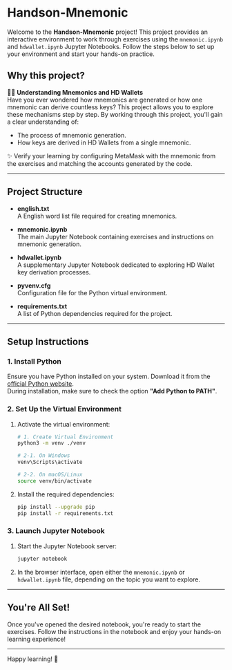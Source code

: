 # Handson-Mnemonic

Welcome to the **Handson-Mnemonic** project! This project provides an interactive environment to work through exercises using the `mnemonic.ipynb` and `hdwallet.ipynb` Jupyter Notebooks. Follow the steps below to set up your environment and start your hands-on practice.

## Why this project?

🔐✨ **Understanding Mnemonics and HD Wallets**  
Have you ever wondered how mnemonics are generated or how one mnemonic can derive countless keys? This project allows you to explore these mechanisms step by step. By working through this project, you'll gain a clear understanding of:

- The process of mnemonic generation.
- How keys are derived in HD Wallets from a single mnemonic.

✨ Verify your learning by configuring MetaMask with the mnemonic from the exercises and matching the accounts generated by the code.

---

## Project Structure

- **english.txt**  
  A English word list file required for creating mnemonics.

- **mnemonic.ipynb**  
  The main Jupyter Notebook containing exercises and instructions on mnemonic generation.

- **hdwallet.ipynb**  
  A supplementary Jupyter Notebook dedicated to exploring HD Wallet key derivation processes.

- **pyvenv.cfg**  
  Configuration file for the Python virtual environment.

- **requirements.txt**  
  A list of Python dependencies required for the project.

---

## Setup Instructions

### 1. Install Python

Ensure you have Python installed on your system. Download it from the [official Python website](https://www.python.org/).  
During installation, make sure to check the option **"Add Python to PATH"**.

### 2. Set Up the Virtual Environment

1. Activate the virtual environment:

   ```bash
   # 1. Create Virtual Environment
   python3 -m venv ./venv

   # 2-1. On Windows
   venv\Scripts\activate

   # 2-2. On macOS/Linux
   source venv/bin/activate
   ```

2. Install the required dependencies:

   ```bash
   pip install --upgrade pip
   pip install -r requirements.txt
   ```

### 3. Launch Jupyter Notebook

1. Start the Jupyter Notebook server:

   ```bash
   jupyter notebook
   ```

2. In the browser interface, open either the `mnemonic.ipynb` or `hdwallet.ipynb` file, depending on the topic you want to explore.

---

## You're All Set!

Once you've opened the desired notebook, you're ready to start the exercises. Follow the instructions in the notebook and enjoy your hands-on learning experience!

---

Happy learning! 🚀

